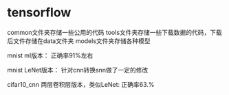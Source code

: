 # tensorflow

common文件夹存储一些公用的代码
tools文件夹存储一些下载数据的代码，下载后文件存储在data文件夹
models文件夹存储各种模型


mnist ml版本：
正确率91%左右

mnist LeNet版本：
针对cnn转换snn做了一定的修改

cifar10_cnn 两层卷积层版本，类似LeNet:
正确率63.%
